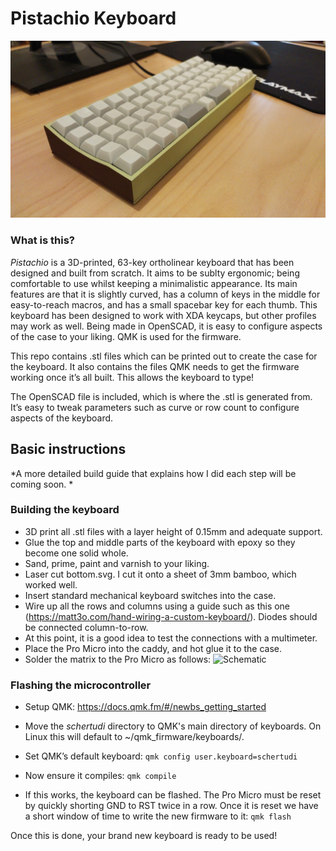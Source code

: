 # Pistachio Keyboard
![Photo of green and brown ortholinear keyboard](keyboard.jpg)

### What is this?
*Pistachio* is a 3D-printed, 63-key ortholinear keyboard that has been designed and built from scratch. It aims to be sublty ergonomic; being comfortable to use whilst keeping a minimalistic appearance. Its main features are that it is slightly curved, has a column of keys in the middle for easy-to-reach macros, and has a small spacebar key for each thumb. This keyboard has been designed to work with XDA keycaps, but other profiles may work as well. Being made in OpenSCAD, it is easy to configure aspects of the case to your liking. QMK is used for the firmware.

This repo contains .stl files which can be printed out to create the case for the keyboard.
It also contains the files QMK needs to get the firmware working once it’s all built. This allows the keyboard to type!

The OpenSCAD file is included, which is where the .stl is generated from. It’s easy to tweak parameters such as curve or row count to configure aspects of the keyboard. 


## Basic instructions
*A more detailed build guide that explains how I did each step will be coming soon.
*
### Building the keyboard
- 3D print all .stl files with a layer height of 0.15mm and adequate support.
- Glue the top and middle parts of the keyboard with epoxy so they become one solid whole.
- Sand, prime, paint and varnish to your liking.
- Laser cut bottom.svg. I cut it onto a sheet of 3mm bamboo, which worked well.
- Insert standard mechanical keyboard switches into the case.
- Wire up all the rows and columns using a guide such as this one (https://matt3o.com/hand-wiring-a-custom-keyboard/). Diodes should be connected column-to-row.
- At this point, it is a good idea to test the connections with a multimeter.
- Place the Pro Micro into the caddy, and hot glue it to the case.
- Solder the matrix to the Pro Micro as follows:
![Schematic](wiring-schematic.png)


### Flashing the microcontroller
- Setup QMK: https://docs.qmk.fm/#/newbs_getting_started
- Move the *schertudi* directory to QMK's main directory of keyboards. On Linux this will default to ~/qmk_firmware/keyboards/.
- Set QMK’s default keyboard:
`qmk config user.keyboard=schertudi
`

- Now ensure it compiles:
`qmk compile
`

- If this works, the keyboard can be flashed. The Pro Micro must be reset by quickly shorting GND to RST twice in a row. Once it is reset we have a short window of time to write the new firmware to it:
`qmk flash
`

Once this is done, your brand new keyboard is ready to be used!


